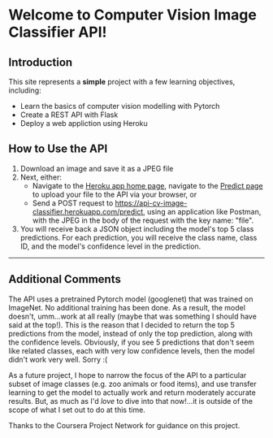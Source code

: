 # Welcome to Computer Vision Image Classifier API!

## Introduction
This site represents a **simple** project with a few learning objectives, including:

 - Learn the basics of computer vision modelling with Pytorch
 - Create a REST API with Flask
 - Deploy a web appliction using Heroku

## How to Use the API
1. Download an image and save it as a JPEG file
2. Next, either:
    - Navigate to the <a href='https://api-cv-image-classifier.herokuapp.com/' target="_blank">Heroku app home page</a>, navigate to the <a href="https://api-cv-image-classifier.herokuapp.com/predict" target="_blank">Predict page</a> to upload your file to the API via your browser, or</li>
    - Send a POST request to https://api-cv-image-classifier.herokuapp.com/predict, using an application like Postman, with the JPEG in the body of the request with the key name: "file".
3. You will receive back a JSON object including the model's top 5 class predictions. For each prediction, you will receive the class name, class ID, and the model's confidence level in the prediction.
---
## Additional Comments
The API uses a pretrained Pytorch model (googlenet) that was trained on ImageNet. No additional training has been done. As a result, the model doesn't, umm...work at all really (maybe that was something I should have said at the top!). This is the reason that I decided to return the top 5 predictions from the model, instead of only the top prediction, along with the confidence levels. Obviously, if you see 5 predictions that don't seem like related classes, each with very low confidence levels, then the model didn't work very well. Sorry :(
    
As a future project, I hope to narrow the focus of the API to a particular subset of image classes (e.g. zoo animals or food items), and use transfer learning to get the model to actually work and return moderately accurate results. But, as much as I'd *love* to dive into that now!...it is outside of the scope of what I set out to do at this time.

Thanks to the Coursera Project Network for guidance on this project.
